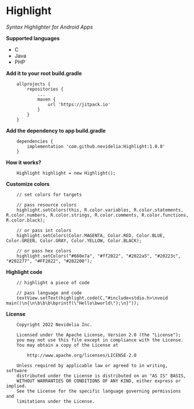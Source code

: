 # Highlight
*Syntax Highlighter for Android Apps*

**Supported languages**
* C
* Java
* PHP

**Add it to your root build.gradle**
```
    allprojects {
        repositories {
            ...
            maven {
                url 'https://jitpack.io'
            }
        }
    }
```

**Add the dependency to app build.gradle**
```
    dependencies {
        implementation 'com.github.nevidelia:Highlight:1.0.0'
    }
```

**How it works?**
```
    Highlight highlight = new Highlight();
```

**Customize colors**
```
    // set colors for targets

    // pass resource colors
    highlight.setColors(this, R.color.variables, R.color.statements, R.color.numbers, R.color.strings, R.color.comments, R.color.functions, R.color.black);

    // or pass int colors
    highlight.setColors(Color.MAGENTA, Color.RED, Color.BLUE, Color.GREEN, Color.GRAY, Color.YELLOW, Color.BLACK);

    // or pass hex colors
    highlight.setColors("#660e7a", "#ff2022", "#2022a5", "#20223c", "#202277", "#FF2022", "#202200");
```

**Highlight code**
```
    // highlight a piece of code

    // pass language and code
    textView.setText(highlight.code(C,"#include<stdio.h>\nvoid main()\n{\n\b\b\b\bprintf(\"Hello\bworld\");\n}"));
```

**License**
```
    Copyright 2022 Nevidelia Inc.

    Licensed under the Apache License, Version 2.0 (the "License");
    you may not use this file except in compliance with the License.
    You may obtain a copy of the License at

        http://www.apache.org/licenses/LICENSE-2.0

    Unless required by applicable law or agreed to in writing, software
    distributed under the License is distributed on an "AS IS" BASIS,
    WITHOUT WARRANTIES OR CONDITIONS OF ANY KIND, either express or implied.
    See the License for the specific language governing permissions and
    limitations under the License.
```
